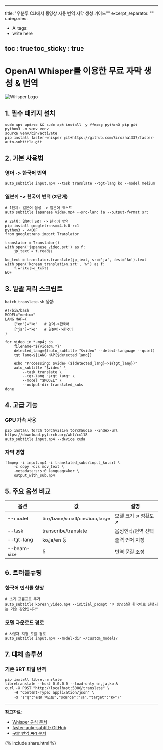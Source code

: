 
---
title: "우분투 CLI에서 동영상 자동 번역 자막 생성 가이드""
excerpt_separator: "<!--more-->"
categories:
  - AI
tags:
  - write here

toc : true
toc_sticky : true
---

# OpenAI Whisper를 이용한 무료 자막 생성 & 번역

![Whisper Logo](https://openaicom.imgix.net/8d14e8b0-6655-4abb-9b4d-516f6b3d7a8e/whisper.png?auto=compress%2Cformat&fit=min&fm=jpg&q=80&w=1600)

## 1. 필수 패키지 설치
```
sudo apt update && sudo apt install -y ffmpeg python3-pip git
python3 -m venv venv
source venv/bin/activate
pip install faster-whisper git+https://github.com/Sirozha1337/faster-auto-subtitle.git
```

## 2. 기본 사용법

### 영어 -> 한국어 번역
```
auto_subtitle input.mp4 --task translate --tgt-lang ko --model medium
```

### 일본어 -> 한국어 번역 (2단계)
```
# 1단계: 일본어 음성 -> 일본어 텍스트
auto_subtitle japanese_video.mp4 --src-lang ja --output-format srt

# 2단계: 일본어 SRT -> 한국어 번역
pip install googletrans==4.0.0-rc1
python3 - <<EOF
from googletrans import Translator

translator = Translator()
with open('japanese_video.srt') as f:
    jp_text = f.read()

ko_text = translator.translate(jp_text, src='ja', dest='ko').text
with open('korean_translation.srt', 'w') as f:
    f.write(ko_text)
EOF
```

## 3. 일괄 처리 스크립트
`batch_translate.sh` 생성:
```
#!/bin/bash
MODEL="medium"
LANG_MAP=(
    ["en"]="ko"   # 영어->한국어
    ["ja"]="ko"   # 일본어->한국어
)

for video in *.mp4; do
    filename="${video%.*}"
    detected_lang=$(auto_subtitle "$video" --detect-language --quiet)
    tgt_lang=${LANG_MAP[$detected_lang]}
    
    echo "Processing: $video (${detected_lang}->${tgt_lang})"
    auto_subtitle "$video" \
        --task translate \
        --tgt-lang "$tgt_lang" \
        --model "$MODEL" \
        --output-dir translated_subs
done
```

## 4. 고급 기능

### GPU 가속 사용
```
pip install torch torchvision torchaudio --index-url https://download.pytorch.org/whl/cu118
auto_subtitle input.mp4 --device cuda
```

### 자막 병합
```
ffmpeg -i input.mp4 -i translated_subs/input_ko.srt \
    -c copy -c:s mov_text \
    -metadata:s:s:0 language=kor \
    output_with_sub.mp4
```

## 5. 주요 옵션 비교

| 옵션 | 값 | 설명 |
|------|----|------|
| --model | tiny/base/small/medium/large | 모델 크기 ↗️ 정확도 ↗️ |
| --task | transcribe/translate | 음성인식/번역 선택 |
| --tgt-lang | ko/ja/en 등 | 출력 언어 지정 |
| --beam-size | 5 | 번역 품질 조정 |

## 6. 트러블슈팅

### 한국어 인식률 향상
```
# 초기 프롬프트 추가
auto_subtitle korean_video.mp4 --initial_prompt "이 동영상은 한국어로 진행되는 기술 강연입니다"
```

### 모델 다운로드 경로
```
# 사용자 지정 모델 경로
auto_subtitle input.mp4 --model-dir ~/custom_models/
```

## 7. 대체 솔루션

### 기존 SRT 파일 번역
```
pip install libretranslate
libretranslate --host 0.0.0.0 --load-only en,ja,ko &
curl -X POST "http://localhost:5000/translate" \
    -H "Content-Type: application/json" \
    -d '{"q":"원본 텍스트","source":"ja","target":"ko"}' 
```

---

**참고자료**:  
- [Whisper 공식 문서](https://openai.com/research/whisper)  
- [faster-auto-subtitle GitHub](https://github.com/Sirozha1337/faster-auto-subtitle)  
- [구글 번역 API 문서](https://py-googletrans.readthedocs.io/en/latest/)  

{% include share.html %}

